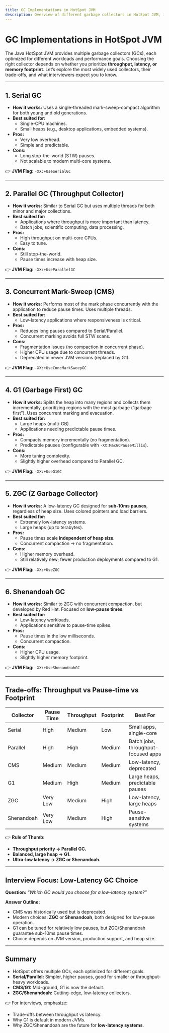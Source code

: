 ```yaml
---
title: GC Implementations in HotSpot JVM
description: Overview of different garbage collectors in HotSpot JVM, including Serial, Parallel, CMS, G1, ZGC, and Shenandoah. Trade-offs between throughput, pause-time, and footprint, with interview tips on choosing collectors for low-latency systems.
---
```


# GC Implementations in HotSpot JVM

The Java HotSpot JVM provides multiple garbage collectors (GCs), each optimized for different workloads and performance goals. Choosing the right collector depends on whether you prioritize **throughput, latency, or memory footprint**. Let’s explore the most widely used collectors, their trade-offs, and what interviewers expect you to know.

---

## 1. Serial GC

- **How it works:** Uses a single-threaded mark-sweep-compact algorithm for both young and old generations.
- **Best suited for:**
  - Single-CPU machines.
  - Small heaps (e.g., desktop applications, embedded systems).
- **Pros:**
  - Very low overhead.
  - Simple and predictable.
- **Cons:**
  - Long stop-the-world (STW) pauses.
  - Not scalable to modern multi-core systems.

👉 **JVM Flag:** `-XX:+UseSerialGC`

---

## 2. Parallel GC (Throughput Collector)

- **How it works:** Similar to Serial GC but uses multiple threads for both minor and major collections.
- **Best suited for:**
  - Applications where throughput is more important than latency.
  - Batch jobs, scientific computing, data processing.
- **Pros:**
  - High throughput on multi-core CPUs.
  - Easy to tune.
- **Cons:**
  - Still stop-the-world.
  - Pause times increase with heap size.

👉 **JVM Flag:** `-XX:+UseParallelGC`

---

## 3. Concurrent Mark-Sweep (CMS)

- **How it works:** Performs most of the mark phase concurrently with the application to reduce pause times. Uses multiple threads.
- **Best suited for:**
  - Low-latency applications where responsiveness is critical.
- **Pros:**
  - Reduces long pauses compared to Serial/Parallel.
  - Concurrent marking avoids full STW scans.
- **Cons:**
  - Fragmentation issues (no compaction in concurrent phase).
  - Higher CPU usage due to concurrent threads.
  - Deprecated in newer JVM versions (replaced by G1).

👉 **JVM Flag:** `-XX:+UseConcMarkSweepGC`

---

## 4. G1 (Garbage First) GC

- **How it works:** Splits the heap into many regions and collects them incrementally, prioritizing regions with the most garbage (“garbage first”). Uses concurrent marking and evacuation.
- **Best suited for:**
  - Large heaps (multi-GB).
  - Applications needing predictable pause times.
- **Pros:**
  - Compacts memory incrementally (no fragmentation).
  - Predictable pauses (configurable with `-XX:MaxGCPauseMillis`).
- **Cons:**
  - More tuning complexity.
  - Slightly higher overhead compared to Parallel GC.

👉 **JVM Flag:** `-XX:+UseG1GC`

---

## 5. ZGC (Z Garbage Collector)

- **How it works:** A low-latency GC designed for **sub-10ms pauses**, regardless of heap size. Uses colored pointers and load barriers.
- **Best suited for:**
  - Extremely low-latency systems.
  - Large heaps (up to terabytes).
- **Pros:**
  - Pause times scale **independent of heap size**.
  - Concurrent compaction → no fragmentation.
- **Cons:**
  - Higher memory overhead.
  - Still relatively new; fewer production deployments compared to G1.

👉 **JVM Flag:** `-XX:+UseZGC`

---

## 6. Shenandoah GC

- **How it works:** Similar to ZGC with concurrent compaction, but developed by Red Hat. Focused on **low-pause times**.
- **Best suited for:**
  - Low-latency workloads.
  - Applications sensitive to pause-time spikes.
- **Pros:**
  - Pause times in the low milliseconds.
  - Concurrent compaction.
- **Cons:**
  - Higher CPU usage.
  - Slightly higher memory footprint.

👉 **JVM Flag:** `-XX:+UseShenandoahGC`

---

## Trade-offs: Throughput vs Pause-time vs Footprint

| Collector   | Pause Time | Throughput | Footprint | Best For |
|-------------|------------|------------|-----------|----------|
| Serial      | High       | Medium     | Low       | Small apps, single-core |
| Parallel    | High       | High       | Medium    | Batch jobs, throughput-focused apps |
| CMS         | Medium     | Medium     | Medium    | Low-latency, deprecated |
| G1          | Medium     | High       | Medium    | Large heaps, predictable pauses |
| ZGC         | Very Low   | Medium     | High      | Low-latency, large heaps |
| Shenandoah  | Very Low   | Medium     | High      | Pause-sensitive systems |

👉 **Rule of Thumb:**
- **Throughput priority → Parallel GC.**
- **Balanced, large heap → G1.**
- **Ultra-low latency → ZGC or Shenandoah.**

---

## Interview Focus: Low-Latency GC Choice

**Question:** *“Which GC would you choose for a low-latency system?”*

**Answer Outline:**
- CMS was historically used but is deprecated.
- Modern choices: **ZGC** or **Shenandoah**, both designed for low-pause operation.
- G1 can be tuned for relatively low pauses, but ZGC/Shenandoah guarantee sub-10ms pause times.
- Choice depends on JVM version, production support, and heap size.

---

## Summary

- HotSpot offers multiple GCs, each optimized for different goals.
- **Serial/Parallel:** Simpler, higher pauses, good for smaller or throughput-heavy workloads.
- **CMS/G1:** Mid-ground, G1 is now the default.
- **ZGC/Shenandoah:** Cutting-edge, low-latency collectors.

👉 For interviews, emphasize:
- Trade-offs between throughput vs latency.
- Why G1 is default in modern JVMs.
- Why ZGC/Shenandoah are the future for **low-latency systems**.

